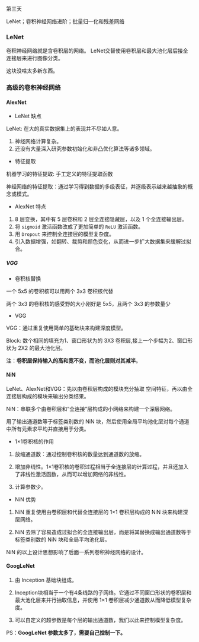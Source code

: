 第三天

LeNet；卷积神经网络进阶；批量归一化和残差网络

### LeNet

卷积神经网络就是含卷积层的网络。 LeNet交替使用卷积层和最大池化层后接全连接层来进行图像分类。

这块没啥太多新东西。

### 高级的卷积神经网络

#### AlexNet

* LeNet 缺点

LeNet: 在大的真实数据集上的表现并不尽如人意。

1. 神经网络计算复杂。
2. 还没有大量深入研究参数初始化和非凸优化算法等诸多领域。

* 特征提取

机器学习的特征提取: 手工定义的特征提取函数

神经网络的特征提取：通过学习得到数据的多级表征，并逐级表示越来越抽象的概念或模式。

* AlexNet 特点

1. 8 层变换，其中有 5 层卷积和 2 层全连接隐藏层，以及 1 个全连接输出层。
2. 将 `sigmoid` 激活函数改成了更加简单的 `ReLU` 激活函数。
3. 用 `Dropout` 来控制全连接层的模型复杂度。
4. 引入数据增强，如翻转、裁剪和颜色变化，从而进一步扩大数据集来缓解过拟合。

##### VGG

* 卷积核替换

一个 5x5 的卷积核可以用两个 3x3 卷积核代替

两个 3x3 的卷积核的感受野的大小刚好是 5x5，且两个 3x3 的参数量少

* VGG

VGG：通过重复使用简单的基础块来构建深度模型。

Block: 数个相同的填充为1、窗口形状为的 3X3 卷积层,接上一个步幅为2、窗口形状为 2X2 的最大池化层。

注：**卷积层保持输入的高和宽不变，而池化层则对其减半**。

#### NiN

LeNet、AlexNet和VGG：先以由卷积层构成的模块充分抽取 空间特征，再以由全连接层构成的模块来输出分类结果。

NiN：串联多个由卷积层和“全连接”层构成的小网络来构建一个深层网络。

用了输出通道数等于标签类别数的 NiN 块，然后使用全局平均池化层对每个通道中所有元素求平均并直接⽤于分类。

* 1×1卷积核的作用

1. 放缩通道数：通过控制卷积核的数量达到通道数的放缩。

2. 增加非线性。1×1卷积核的卷积过程相当于全连接层的计算过程，并且还加入了非线性激活函数，从而可以增加网络的非线性。

3. 计算参数少。

* NiN 优势

1. NiN 重复使用由卷积层和代替全连接层的 1×1 卷积层构成的 NiN 块来构建深层网络。

2. NiN 去除了容易造成过拟合的全连接输出层，而是将其替换成输出通道数等于标签类别数的 NiN 块和全局平均池化层。

NiN 的以上设计思想影响了后面一系列卷积神经网络的设计。

#### GoogLeNet

1. 由 Inception 基础块组成。

2. Inception块相当于一个有4条线路的子网络。它通过不同窗口形状的卷积层和最大池化层来并行抽取信息，并使用 1×1 卷积层减少通道数从而降低模型复杂度。

3. 可以自定义的超参数是每个层的输出通道数，我们以此来控制模型复杂度。

PS：**GoogLeNet 参数太多了，需要自己控制一下。**
